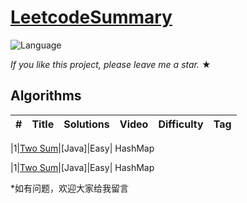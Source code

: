 # [LeetcodeSummary](https://leetcode-cn.com/problemset/all/)
![Language](https://img.shields.io/badge/language-Java%20%2F%20MySQL-blue.svg) 

_If you like this project, please leave me a star._ &#9733;

## Algorithms

|  #  |      Title     |   Solutions   | Video  | Difficulty  | Tag                   
|-----|----------------|---------------|--------|-------------|-------------


|1|[Two Sum](https://leetcode-cn.com/problems/two-sum/)|[Java]|Easy| HashMap
 
|1|[Two Sum](https://leetcode.com/problems/two-sum/)|[Java]|Easy| HashMap 

*如有问题，欢迎大家给我留言
